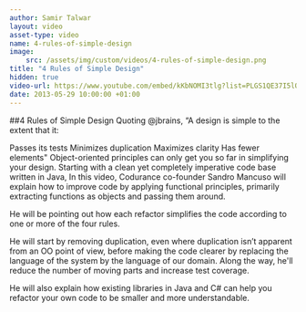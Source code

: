 ```yaml
---
author: Samir Talwar
layout: video
asset-type: video
name: 4-rules-of-simple-design
image:
    src: /assets/img/custom/videos/4-rules-of-simple-design.png
title: "4 Rules of Simple Design"
hidden: true
video-url: https://www.youtube.com/embed/kKbNOMI3tlg?list=PLGS1QE37I5lQX33-yrnNasV_dHRh2oSkx
date: 2013-05-29 10:00:00 +01:00
---
```


##4 Rules of Simple Design
Quoting @jbrains, “A design is simple to the extent that it:

Passes its tests
Minimizes duplication
Maximizes clarity
Has fewer elements"
Object-oriented principles can only get you so far in simplifying your design. Starting with a clean yet completely imperative code base written in Java, In this video, Codurance co-founder Sandro Mancuso will explain how to improve code by applying functional principles, primarily extracting functions as objects and passing them around.

He will be pointing out how each refactor simplifies the code according to one or more of the four rules.

He will start by removing duplication, even where duplication isn’t apparent from an OO point of view, before making the code clearer by replacing the language of the system by the language of our domain. Along the way, he'll reduce the number of moving parts and increase test coverage.

He will also explain how existing libraries in Java and C# can help you refactor your own code to be smaller and more understandable.
